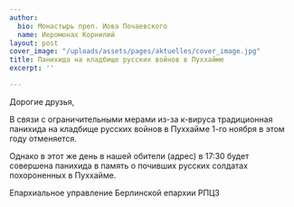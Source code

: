 ```yaml
---
author:
  bio: Монастырь преп. Иова Почаевского
  name: Иеромонах Корнилий
layout: post
cover_image: "/uploads/assets/pages/aktuelles/cover_image.jpg"
title: Панихида на кладбище русских войнов в Пуххайме
excerpt: ''

---
```

Дорогие друзья,

В связи с ограничительными мерами из-за к-вируса традиционная панихида на кладбище русских войнов в Пуххайме 1-го ноября в этом году отменяется.

Однако в этот же день в нашей обители (адрес) в 17:30 будет совершена панихида в память о почивших русских солдатах похороненных в Пуххайме.

Епархиальное управление Берлинской епархии РПЦЗ